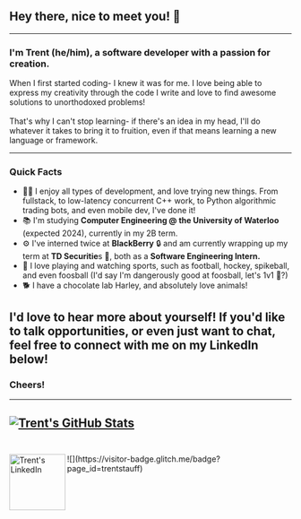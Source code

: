 ## Hey there, nice to meet you! 👋
---
### I'm Trent (he/him), a software developer with a passion for creation.

When I first started coding- I knew it was for me. 
I love being able to express my creativity through the code I write and love to find awesome solutions to unorthodoxed problems! </br></br>
That's why I can't stop learning- if there's an idea in my head, I'll do whatever it takes to bring it to fruition, even if that means learning a new language or framework. </br>

---

### Quick Facts

* 👨‍💻 I enjoy all types of development, and love trying new things. From fullstack, to low-latency concurrent C++ work, to Python algorithmic trading bots, and even mobile dev, I've done it!
* 📚 I'm studying **Computer Engineering @ the University of Waterloo** (expected 2024), currently in my 2B term.
* ⚙️ I've interned twice at **BlackBerry** 🔒 and am currently wrapping up my term at **TD Securitie**s 💸, both as a **Software Engineering Intern.**
* 🏈 I love playing and watching sports, such as football, hockey, spikeball, and even foosball (I'd say I'm dangerously good at foosball, let's 1v1 👀?)
* 🐕 I have a chocolate lab Harley, and absolutely love animals!

I'd love to hear more about yourself! If you'd like to talk opportunities, or even just want to chat, feel free to connect with me on my LinkedIn below!
---
### Cheers!
---
[![Trent's GitHub Stats](https://github-readme-stats.vercel.app/api?username=trentstauff&bg_color=30,e96443,904e95&title_color=fff&text_color=fff)](https://github.com/anuraghazra/github-readme-stats) <br/></br>
---
<a href="https://www.linkedin.com/in/trentstauffer/">
  <img align="left" alt="Trent's LinkedIn" width="100px" src="https://img.shields.io/badge/Linkedin-0A66C2?style=for-the-badge&logo=Linkedin&logoColor=white" />
</a>
![](https://visitor-badge.glitch.me/badge?page_id=trentstauff)

